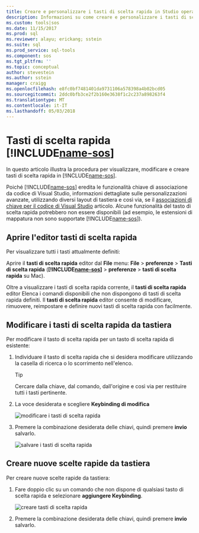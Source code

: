 ```yaml
---
title: Creare e personalizzare i tasti di scelta rapida in Studio operazioni SQL (anteprima) | Documenti Microsoft
description: Informazioni su come creare e personalizzare i tasti di scelta rapida in Studio operazioni SQL (anteprima).
ms.custom: tools|sos
ms.date: 11/15/2017
ms.prod: sql
ms.reviewer: alayu; erickang; sstein
ms.suite: sql
ms.prod_service: sql-tools
ms.component: sos
ms.tgt_pltfrm: ''
ms.topic: conceptual
author: stevestein
ms.author: sstein
manager: craigg
ms.openlocfilehash: e8fc0bf7481401da9731106a578398a4b02bcd05
ms.sourcegitcommit: 2ddc0bfb3ce2f2b160e3638f1c2c237a898263f4
ms.translationtype: MT
ms.contentlocale: it-IT
ms.lasthandoff: 05/03/2018
---
```

# <a name="keyboard-shortcuts-in-includename-sosincludesname-sosmd"></a>Tasti di scelta rapida [!INCLUDE[name-sos](../includes/name-sos.md)]

In questo articolo illustra la procedura per visualizzare, modificare e creare tasti di scelta rapida in [!INCLUDE[name-sos](../includes/name-sos-short.md)].

Poiché [!INCLUDE[name-sos](../includes/name-sos-short.md)] eredita le funzionalità chiave di associazione da codice di Visual Studio, informazioni dettagliate sulle personalizzazioni avanzate, utilizzando diversi layout di tastiera e così via, se il [associazioni di chiave per il codice di Visual Studio](https://code.visualstudio.com/docs/getstarted/keybindings) articolo. Alcune funzionalità del tasto di scelta rapida potrebbero non essere disponibili (ad esempio, le estensioni di mappatura non sono supportate [!INCLUDE[name-sos](../includes/name-sos-short.md)]).


## <a name="open-the-keyboard-shortcuts-editor"></a>Aprire l'editor tasti di scelta rapida

Per visualizzare tutti i tasti attualmente definiti:

Aprire il **tasti di scelta rapida** editor dal **File** menu: **File** > **preferenze**  >   **Tasti di scelta rapida** (**[!INCLUDE[name-sos](../includes/name-sos-short.md)]** > **preferenze** > **tasti di scelta rapida** su Mac).

Oltre a visualizzare i tasti di scelta rapida corrente, il **tasti di scelta rapida** editor Elenca i comandi disponibili che non dispongono di tasti di scelta rapida definiti. Il **tasti di scelta rapida** editor consente di modificare, rimuovere, reimpostare e definire nuovi tasti di scelta rapida con facilmente.  


## <a name="edit-existing-keyboard-shortcuts"></a>Modificare i tasti di scelta rapida da tastiera

Per modificare il tasto di scelta rapida per un tasto di scelta rapida di esistente:

1. Individuare il tasto di scelta rapida che si desidera modificare utilizzando la casella di ricerca o lo scorrimento nell'elenco.
   > [!TIP]
   > Cercare dalla chiave, dal comando, dall'origine e così via per restituire tutti i tasti pertinente.

1. La voce desiderata e scegliere **Keybinding di modifica**

   ![modificare i tasti di scelta rapida](media/keyboard-shortcuts/change-keybinding.png)

1. Premere la combinazione desiderata delle chiavi, quindi premere **invio** salvarlo. 

   ![salvare i tasti di scelta rapida](media/keyboard-shortcuts/save-keybinding.png)

## <a name="create-new-keyboard-shortcuts"></a>Creare nuove scelte rapide da tastiera

Per creare nuove scelte rapide da tastiera:

1. Fare doppio clic su un comando che non dispone di qualsiasi tasto di scelta rapida e selezionare **aggiungere Keybinding**.

   ![creare tasti di scelta rapida](media/keyboard-shortcuts/add-keybinding.png)

1. Premere la combinazione desiderata delle chiavi, quindi premere **invio** salvarlo.



